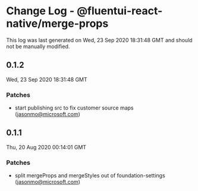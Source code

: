 # Change Log - @fluentui-react-native/merge-props

This log was last generated on Wed, 23 Sep 2020 18:31:48 GMT and should not be manually modified.

<!-- Start content -->

## 0.1.2

Wed, 23 Sep 2020 18:31:48 GMT

### Patches

- start publishing src to fix customer source maps (jasonmo@microsoft.com)

## 0.1.1

Thu, 20 Aug 2020 00:14:01 GMT

### Patches

- split mergeProps and mergeStyles out of foundation-settings (jasonmo@microsoft.com)
